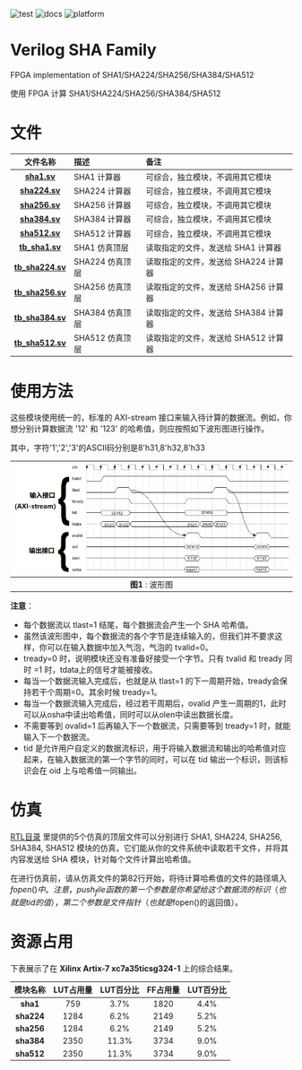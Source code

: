 ![test](https://img.shields.io/badge/test-passing-green.svg)
![docs](https://img.shields.io/badge/docs-passing-green.svg)
![platform](https://img.shields.io/badge/platform-Quartus|Vivado-blue.svg)

Verilog SHA Family
===========================

FPGA implementation of SHA1/SHA224/SHA256/SHA384/SHA512

使用 FPGA 计算 SHA1/SHA224/SHA256/SHA384/SHA512

# 文件

| 文件名称 | 描述    | 备注   |
| :---: | :--- | :--- |
| [**sha1.sv**](https://github.com/WangXuan95/Verilog-SHA-Family/blob/master/RTL/sha1.sv) | SHA1 计算器 | 可综合，独立模块，不调用其它模块 |
| [**sha224.sv**](https://github.com/WangXuan95/Verilog-SHA-Family/blob/master/RTL/sha224.sv) | SHA224 计算器 | 可综合，独立模块，不调用其它模块 |
| [**sha256.sv**](https://github.com/WangXuan95/Verilog-SHA-Family/blob/master/RTL/sha256.sv) | SHA256 计算器 | 可综合，独立模块，不调用其它模块 |
| [**sha384.sv**](https://github.com/WangXuan95/Verilog-SHA-Family/blob/master/RTL/sha384.sv) | SHA384 计算器 | 可综合，独立模块，不调用其它模块 |
| [**sha512.sv**](https://github.com/WangXuan95/Verilog-SHA-Family/blob/master/RTL/sha512.sv) | SHA512 计算器 | 可综合，独立模块，不调用其它模块 |
| [**tb_sha1.sv**](https://github.com/WangXuan95/Verilog-SHA-Family/blob/master/RTL/tb_sha1.sv) | SHA1 仿真顶层 | 读取指定的文件，发送给 SHA1 计算器 |
| [**tb_sha224.sv**](https://github.com/WangXuan95/Verilog-SHA-Family/blob/master/RTL/tb_sha224.sv) | SHA224 仿真顶层 | 读取指定的文件，发送给 SHA224 计算器 |
| [**tb_sha256.sv**](https://github.com/WangXuan95/Verilog-SHA-Family/blob/master/RTL/tb_sha256.sv) | SHA256 仿真顶层 | 读取指定的文件，发送给 SHA256 计算器 |
| [**tb_sha384.sv**](https://github.com/WangXuan95/Verilog-SHA-Family/blob/master/RTL/tb_sha384.sv) | SHA384 仿真顶层 | 读取指定的文件，发送给 SHA384 计算器 |
| [**tb_sha512.sv**](https://github.com/WangXuan95/Verilog-SHA-Family/blob/master/RTL/tb_sha512.sv) | SHA512 仿真顶层 | 读取指定的文件，发送给 SHA512 计算器 |

# 使用方法

这些模块使用统一的，标准的 AXI-stream 接口来输入待计算的数据流。例如，你想分别计算数据流 '12' 和 '123' 的哈希值，则应按照如下波形图进行操作。

其中，字符'1','2','3'的ASCII码分别是8'h31,8'h32,8'h33

| ![输入图](./images/wave.png) |
| :----: |
| **图1** : 波形图 |

**注意**：
* 每个数据流以 tlast=1 结尾，每个数据流会产生一个 SHA 哈希值。
* 虽然该波形图中，每个数据流的各个字节是连续输入的，但我们并不要求这样，你可以在输入数据中加入气泡，气泡的 tvalid=0。
* tready=0 时，说明模块还没有准备好接受一个字节。只有 tvalid 和 tready 同时 =1 时，tdata上的信号才能被接收。
* 每当一个数据流输入完成后，也就是从 tlast=1 的下一周期开始，tready会保持若干个周期=0。其余时候 tready=1。
* 每当一个数据流输入完成后，经过若干周期后，ovalid 产生一周期的1，此时可以从osha中读出哈希值，同时可以从olen中读出数据长度。
* 不需要等到 ovalid=1 后再输入下一个数据流，只需要等到 tready=1 时，就能输入下一个数据流。
* tid 是允许用户自定义的数据流标识，用于将输入数据流和输出的哈希值对应起来，在输入数据流的第一个字节的同时，可以在 tid 输出一个标识，则该标识会在 oid 上与哈希值一同输出。

# 仿真

[RTL目录](https://github.com/WangXuan95/Verilog-SHA-Family/blob/master/RTL) 里提供的5个仿真的顶层文件可以分别进行 SHA1, SHA224, SHA256, SHA384, SHA512 模块的仿真，它们能从你的文件系统中读取若干文件，并将其内容发送给 SHA 模块，针对每个文件计算出哈希值。

在进行仿真前，请从仿真文件的第82行开始，将待计算哈希值的文件的路径填入$fopen()中。注意，push_file 函数的第一个参数是你希望给这个数据流的标识（也就是tid的值），第二个参数是文件指针（也就是$fopen()的返回值）。

# 资源占用

下表展示了在 **Xilinx Artix-7 xc7a35ticsg324-1** 上的综合结果。

| 模块名称 | LUT占用量 | LUT百分比 | FF占用量 | LUT百分比 |
| :-----: | :-----:   | :-----:      | :-----: | :-----:      |
| **sha1**    | 759  | 3.7%  | 1820 | 4.4% |
| **sha224**  | 1284 | 6.2%  | 2149 | 5.2% |
| **sha256**  | 1284 | 6.2%  | 2149 | 5.2% |
| **sha384**  | 2350 | 11.3% | 3734 | 9.0% |
| **sha512**  | 2350 | 11.3% | 3734 | 9.0% |
